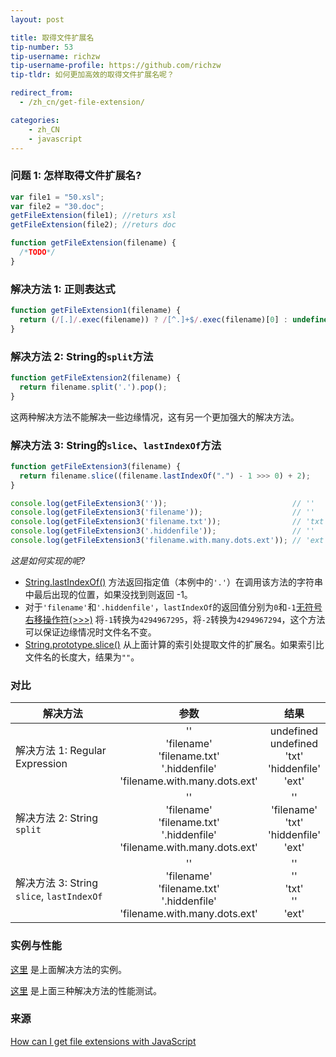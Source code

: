 ```yaml
---
layout: post

title: 取得文件扩展名
tip-number: 53
tip-username: richzw
tip-username-profile: https://github.com/richzw
tip-tldr: 如何更加高效的取得文件扩展名呢？

redirect_from:
  - /zh_cn/get-file-extension/

categories:
    - zh_CN
    - javascript
---
```


### 问题 1: 怎样取得文件扩展名?

```javascript
var file1 = "50.xsl";
var file2 = "30.doc";
getFileExtension(file1); //returs xsl
getFileExtension(file2); //returs doc

function getFileExtension(filename) {
  /*TODO*/
}
```

### 解决方法 1: 正则表达式

```js
function getFileExtension1(filename) {
  return (/[.]/.exec(filename)) ? /[^.]+$/.exec(filename)[0] : undefined;
}
```

### 解决方法 2: String的`split`方法

```js
function getFileExtension2(filename) {
  return filename.split('.').pop();
}
```

这两种解决方法不能解决一些边缘情况，这有另一个更加强大的解决方法。

### 解决方法 3: String的`slice`、`lastIndexOf`方法

```js
function getFileExtension3(filename) {
  return filename.slice((filename.lastIndexOf(".") - 1 >>> 0) + 2);
}

console.log(getFileExtension3(''));                            // ''
console.log(getFileExtension3('filename'));                    // ''
console.log(getFileExtension3('filename.txt'));                // 'txt'
console.log(getFileExtension3('.hiddenfile'));                 // ''
console.log(getFileExtension3('filename.with.many.dots.ext')); // 'ext'
```

_这是如何实现的呢?_

- [String.lastIndexOf()](https://developer.mozilla.org/zh-CN/docs/Web/JavaScript/Reference/Global_Objects/String/lastIndexOf) 方法返回指定值（本例中的`'.'`）在调用该方法的字符串中最后出现的位置，如果没找到则返回 -1。
- 对于`'filename'`和`'.hiddenfile'`，`lastIndexOf`的返回值分别为`0`和`-1`[无符号右移操作符(>>>)](https://developer.mozilla.org/zh-CN/docs/Web/JavaScript/Reference/Operators/Bitwise_Operators#%3E%3E%3E_%28Zero-fill_right_shift%29) 将`-1`转换为`4294967295`，将`-2`转换为`4294967294`，这个方法可以保证边缘情况时文件名不变。
- [String.prototype.slice()](https://developer.mozilla.org/zh-CN/docs/Web/JavaScript/Reference/Global_Objects/String/slice) 从上面计算的索引处提取文件的扩展名。如果索引比文件名的长度大，结果为`""`。

### 对比

| 解决方法                                  | 参数           | 结果  |
| ----------------------------------------- |:-------------------:|:--------:|
| 解决方法 1: Regular Expression            | ''<br>  'filename' <br> 'filename.txt' <br> '.hiddenfile' <br> 'filename.with.many.dots.ext' | undefined <br> undefined <br> 'txt' <br> 'hiddenfile' <br> 'ext' <br> |
| 解决方法 2: String `split`                | ''<br>  'filename' <br> 'filename.txt' <br> '.hiddenfile' <br> 'filename.with.many.dots.ext'            | '' <br> 'filename' <br> 'txt' <br> 'hiddenfile' <br> 'ext' <br> |
| 解决方法 3: String `slice`, `lastIndexOf` | ''<br>  'filename' <br> 'filename.txt' <br> '.hiddenfile' <br> 'filename.with.many.dots.ext'            | '' <br> '' <br> 'txt' <br> '' <br> 'ext' <br> |

### 实例与性能

[这里](https://jsbin.com/tipofu/edit?js,console) 是上面解决方法的实例。

[这里](http://jsperf.com/extract-file-extension) 是上面三种解决方法的性能测试。

### 来源

[How can I get file extensions with JavaScript](http://stackoverflow.com/questions/190852/how-can-i-get-file-extensions-with-javascript)
